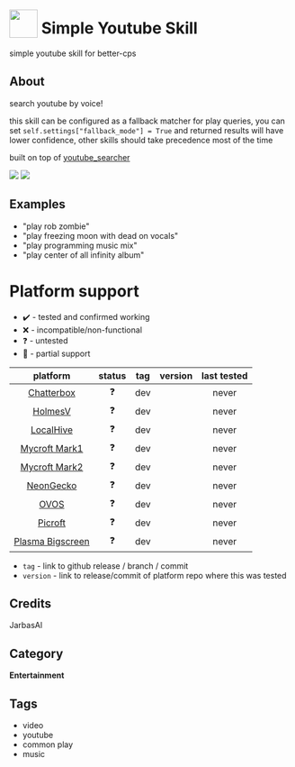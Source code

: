 # <img src='./ui/ytube.jpg' width='50' height='50' style='vertical-align:bottom'/> Simple Youtube Skill

simple youtube skill for better-cps

## About

search youtube by voice!

this skill can be configured as a fallback matcher for play queries, you can
set `self.settings["fallback_mode"] = True` and returned results will have
lower confidence, other skills should take precedence most of the time

built on top
of [youtube_searcher](https://github.com/HelloChatterbox/youtube_searcher)

![](./gui.png)
![](./gui2.png)

## Examples

* "play rob zombie"
* "play freezing moon with dead on vocals"
* "play programming music mix"
* "play center of all infinity album"

# Platform support

- :heavy_check_mark: - tested and confirmed working
- :x: - incompatible/non-functional
- :question: - untested
- :construction: - partial support

|     platform    |   status   |  tag  | version | last tested | 
|:---------------:|:----------:|:-----:|:-------:|:-----------:|
|    [Chatterbox](https://hellochatterbox.com)   | :question: |  dev  |         |    never    | 
|     [HolmesV](https://github.com/HelloChatterbox/HolmesV)     | :question: |  dev  |         |    never    | 
|    [LocalHive](https://github.com/JarbasHiveMind/LocalHive)    | :question: |  dev  |         |    never    |  
|  [Mycroft Mark1](https://github.com/MycroftAI/enclosure-mark1)    | :question: |  dev  |         |    never    | 
|  [Mycroft Mark2](https://github.com/MycroftAI/hardware-mycroft-mark-II)    | :question: |  dev  |         |    never    |  
|    [NeonGecko](https://neon.ai)      | :question: |  dev  |         |    never    |   
|       [OVOS](https://github.com/OpenVoiceOS)        | :question: |  dev  |         |    never    |    
|     [Picroft](https://github.com/MycroftAI/enclosure-picroft)       | :question: |  dev  |         |    never    |  
| [Plasma Bigscreen](https://plasma-bigscreen.org/)  | :question: |  dev  |         |    never    |  

- `tag` - link to github release / branch / commit
- `version` - link to release/commit of platform repo where this was tested

## Credits

JarbasAl

## Category

**Entertainment**

## Tags

- video
- youtube
- common play
- music
